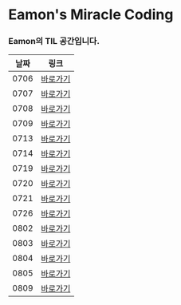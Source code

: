 # Eamon's Miracle Coding 

### Eamon의 TIL 공간입니다.

| 날짜 | 링크         |
| ---- | ------------ |
| 0706 | [바로가기](https://github.com/mico-members/miracle-coding/blob/eamon/TIL/TIL_210706.md) |
| 0707 | [바로가기](https://github.com/mico-members/miracle-coding/blob/eamon/TIL/TIL_210707.md) |
| 0708 | [바로가기](https://github.com/mico-members/miracle-coding/blob/eamon/TIL/TIL_210708.md) |
| 0709 | [바로가기](https://github.com/mico-members/miracle-coding/blob/eamon/TIL/TIL_210709.md) |
| 0713 | [바로가기](https://github.com/mico-members/miracle-coding/blob/eamon/TIL/TIL_210713.md) |
| 0714 | [바로가기](https://github.com/mico-members/miracle-coding/blob/eamon/TIL/TIL_210714.md) |
| 0719 | [바로가기](https://github.com/mico-members/miracle-coding/blob/eamon/TIL/TIL_210719.md) |
| 0720 | [바로가기](https://github.com/mico-members/miracle-coding/blob/eamon/TIL/TIL_210720.md) |
| 0721 | [바로가기](https://github.com/mico-members/miracle-coding/blob/eamon/TIL/TIL_210721.md) |
| 0726 | [바로가기](https://github.com/mico-members/miracle-coding/blob/eamon/TIL/TIL_210726.md) |
| 0802 | [바로가기](https://github.com/mico-members/miracle-coding/blob/eamon/TIL/TIL_210802.md) |
| 0803 | [바로가기](https://github.com/mico-members/miracle-coding/blob/eamon/TIL/TIL_210803.md) |
| 0804 | [바로가기](https://github.com/mico-members/miracle-coding/blob/eamon/TIL/TIL_210804.md) |
| 0805 | [바로가기](https://github.com/mico-members/miracle-coding/blob/eamon/TIL/TIL_210805.md) |
| 0809 | [바로가기](https://github.com/mico-members/miracle-coding/blob/eamon/TIL/TIL_210809.md) |